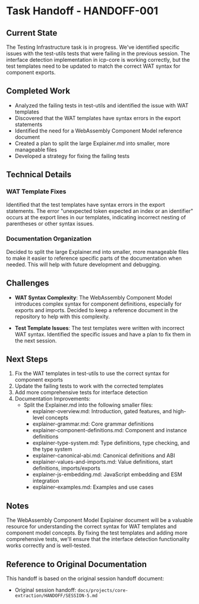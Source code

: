 # Task Handoff - HANDOFF-001

## Current State

The Testing Infrastructure task is in progress. We've identified specific issues with the test-utils tests that were failing in the previous session. The interface detection implementation in icp-core is working correctly, but the test templates need to be updated to match the correct WAT syntax for component exports.

## Completed Work

- Analyzed the failing tests in test-utils and identified the issue with WAT templates
- Discovered that the WAT templates have syntax errors in the export statements
- Identified the need for a WebAssembly Component Model reference document
- Created a plan to split the large Explainer.md into smaller, more manageable files
- Developed a strategy for fixing the failing tests

## Technical Details

### WAT Template Fixes

Identified that the test templates have syntax errors in the export statements. The error "unexpected token expected an index or an identifier" occurs at the export lines in our templates, indicating incorrect nesting of parentheses or other syntax issues.

### Documentation Organization

Decided to split the large Explainer.md into smaller, more manageable files to make it easier to reference specific parts of the documentation when needed. This will help with future development and debugging.

## Challenges

- **WAT Syntax Complexity**: The WebAssembly Component Model introduces complex syntax for component definitions, especially for exports and imports. Decided to keep a reference document in the repository to help with this complexity.

- **Test Template Issues**: The test templates were written with incorrect WAT syntax. Identified the specific issues and have a plan to fix them in the next session.

## Next Steps

1. Fix the WAT templates in test-utils to use the correct syntax for component exports
2. Update the failing tests to work with the corrected templates
3. Add more comprehensive tests for interface detection
4. Documentation Improvements:
   - Split the Explainer.md into the following smaller files:
     - explainer-overview.md: Introduction, gated features, and high-level concepts
     - explainer-grammar.md: Core grammar definitions
     - explainer-component-definitions.md: Component and instance definitions
     - explainer-type-system.md: Type definitions, type checking, and the type system
     - explainer-canonical-abi.md: Canonical definitions and ABI
     - explainer-values-and-imports.md: Value definitions, start definitions, imports/exports
     - explainer-js-embedding.md: JavaScript embedding and ESM integration
     - explainer-examples.md: Examples and use cases

## Notes

The WebAssembly Component Model Explainer document will be a valuable resource for understanding the correct syntax for WAT templates and component model concepts. By fixing the test templates and adding more comprehensive tests, we'll ensure that the interface detection functionality works correctly and is well-tested.

## Reference to Original Documentation

This handoff is based on the original session handoff document:

- Original session handoff: `docs/projects/core-extraction/HANDOFF/SESSION-5.md`
